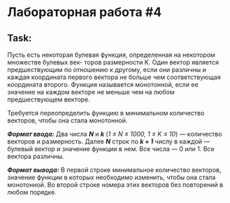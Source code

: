 # Лабораторная работа #4

## Task:
Пусть есть некоторая булевая функция, определенная на некотором множестве булевых век- торов размерности K. Один вектор является предшествующим по отношению к другому, если они различны и каждая координата первого вектора не больше чем соответствующая координата второго. Функция называется монотонной, если ее значение на каждом векторе не меньше чем на любом предшествующем векторе.

Требуется переопределить функцию в минимальном количество векторов, чтобы она стала монотонной.

***Формат ввода:***
Два числа ***N*** и ***k*** (*1 ≤ N ≤ 1000, 1 ≤ K ≤ 10*) — количество векторов и размерность. Далее ***N*** строк по ***k + 1*** числу в каждой — булевый вектор и значение функции в нем. Все числа — 0 или 1. Все вектора различны.

***Формат вывода:***
В первой строке минимальное количество векторов, значение функции в которых необходимо изменить, чтобы она стала монотонной. Во второй строке номера этих векторов без повторений в любом порядке.